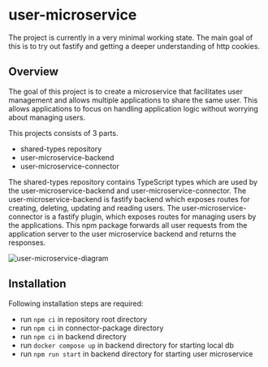 # user-microservice

The project is currently in a very minimal working state.
The main goal of this is to try out fastify and getting a deeper understanding of http cookies.

## Overview

The goal of this project is to create a microservice that facilitates user management and allows multiple applications to share the same user.
This allows applications to focus on handling application logic without worrying about managing users.

This projects consists of 3 parts.
- shared-types repository
- user-microservice-backend
- user-microservice-connector

The shared-types repository contains TypeScript types which are used by the user-microservice-backend and user-microservice-connector.
The user-microservice-backend is fastify backend which exposes routes for creating, deleting, updating and reading users.
The user-microservice-connector is a fastify plugin, which exposes routes for managing users by the applications.
This npm package forwards all user requests from the application server to the user microservice backend and returns the responses.

![user-microservice-diagram](https://github.com/73nici/user-microservice/assets/30949443/2d8eef7c-7eeb-46d2-8b43-d0aed7fb9333)

## Installation

Following installation steps are required:

- run `npm ci` in repository root directory
- run `npm ci` in connector-package directory
- run `npm ci` in backend directory
- run `docker compose up` in backend directory for starting local db
- run `npm run start` in backend directory for starting user microservice
